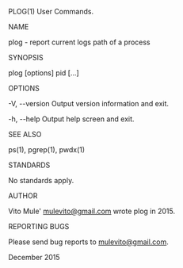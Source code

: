 PLOG(1) User Commands.

NAME

plog - report current logs path of a process

SYNOPSIS

plog [options] pid [...]

OPTIONS

-V, --version
Output version information and exit.

-h, --help
Output help screen and exit.

SEE ALSO

ps(1), pgrep(1), pwdx(1)

STANDARDS

No standards apply.

AUTHOR

Vito Mule' mulevito@gmail.com wrote plog in 2015.

REPORTING BUGS

Please send bug reports to mulevito@gmail.com.

December 2015

